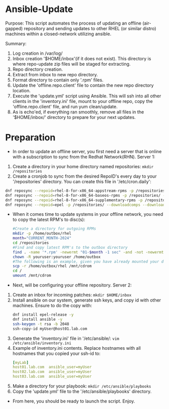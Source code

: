 # Ansible-Update
Purpose: This script automates the process of updating an offline (air-gapped) repository and sending updates to other RHEL (or similar distro) machines within a closed-network utilizing ansible.

Summary:
1. Log creation in /var/log/
2. Inbox creation '$HOME/inbox'(if it does not exist). This directory is where repo-update zip files will be staged for extracting.
3. Repo directory creation.
4. Extract from inbox to new repo directory.
5. Format directory to contain only '.rpm' files.
6. Update the 'offline.repo.client' file to contain the new repo directory location.
7. Execute the 'update.yml' script using Ansible. This will ssh into all other clients in the 'inventory.ini' file, mount to your offline repo, copy the 'offline.repo.client' file, and run yum clean/update.
8. As is echo'ed, if everything ran smoothly, remove all files in the '$HOME/inbox/' directory to prepare for your next updates.

# Preparation
- In order to update an offline server, you first need a server that is online with a subscription to sync from the Redhat Network(RHN). Server 1:
1. Create a directory in your home directory named repositories: `mkdir /repositories`
2. Create a cronjob to sync from the desired RepoID's every day to your '/repositories' directory. You can create this file in '/etc/cron.daily':
```bash
dnf reposync --repoid=rhel-8-for-x86_64-appstream-rpms -p /repositories/ --downloadcomps --download-metadata
dnf reposync --repoid=rhel-8-for-x86_64-baseos-rpms -p /repositories/ --downloadcomps --download-metadata
dnf reposync --repoid=rhel-8-for-x86_64-supplementary-rpms -p /repositories/ --downloadcomps --download-metadata
dnf reposync --repoid=epel -p /repositories/ --downloadcomps --download-metadata
```
- When it comes time to update systems in your offline network, you need to copy the latest RPM's to disc(s):
     ```bash
     #Create a directory for outgoing RPMs
     mkdir -p /home/outbox/rhel
     month="CURRENT_MONTH-2024"
     cd /repositories
     #Find and copy latest RPM's to the outbox directory
     find . -name '*.rpm' -newermt "01-$month -1 sec" -and -not -newermt "01-$month +1 month -1 sec" -exec cp -p {} /home/outbox/rhel \;
     chown -R youruser:youruser /home/outbox
     #The following is an example, given you have already mounted your disc.
     scp -r /home/outbox/rhel /mnt/cdrom
     cd /
     umount /mnt/cdrom
     ```
- Next, will be configuring your offline repository. Server 2:
1. Create an inbox for incoming patches: `mkdir $HOME/inbox`
2. Install ansible on our system, generate ssh keys, and copy id with other machines. Ensure to do the copy with:
   ```bash
   dnf install epel-release -y
   dnf install ansible -y
   ssh-keygen -t rsa -b 2048
   ssh-copy-id myUser@host01.lab.com
   ```
3. Generate the 'inventory.ini' file in '/etc/ansible/:
   `vim /etc/ansible/inventory.ini`
4. Example of inventory.ini contents. Replace hostnames with all hostnames that you copied your ssh-id to:
   ```yaml
   [myLab]
   host01.lab.com  ansible_user=myUser
   host02.lab.com  ansible_user=myUser
   host03.lab.com  ansible_user=myUser
   ```
5. Make a directory for your playbook: `mkdir /etc/ansible/playbooks`
6. Copy the 'update.yml' file to the '/etc/ansible/playbooks' directory.

- From here, you should be ready to launch the script. Enjoy.
    
